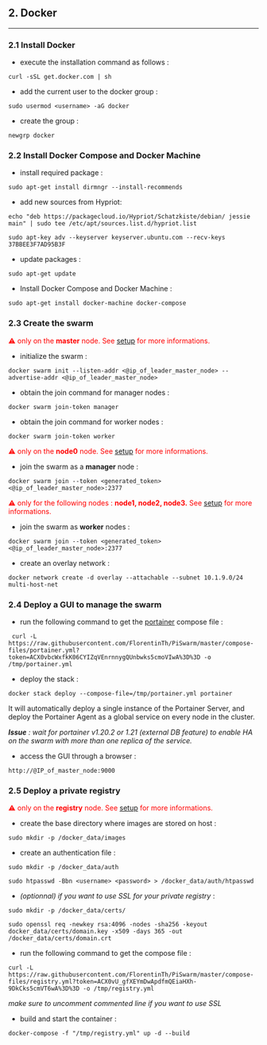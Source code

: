 ## 2. Docker
---

### 2.1 Install Docker

* execute the installation command as follows :
```
curl -sSL get.docker.com | sh
```
* add the current user to the docker group : 
```
sudo usermod <username> -aG docker 
```
* create the group :
```
newgrp docker
```

### 2.2 Install Docker Compose and Docker Machine

* install required package : 
```
sudo apt-get install dirmngr --install-recommends
```
* add new sources from Hypriot: 
```
echo "deb https://packagecloud.io/Hypriot/Schatzkiste/debian/ jessie main" | sudo tee /etc/apt/sources.list.d/hypriot.list

sudo apt-key adv --keyserver keyserver.ubuntu.com --recv-keys 37BBEE3F7AD95B3F
```
* update packages : 
```
sudo apt-get update
```
* Install Docker Compose and Docker Machine :
```
sudo apt-get install docker-machine docker-compose
```

### 2.3 Create the swarm

<span style="color:red">⚠ only on the </span> **<span style="color:red">master</span>**<span style="color:red"> node. See [setup](https://github.com/FlorentinTh/PiSwarm#setup) for more informations.</span>

* initialize the swarm :
```
docker swarm init --listen-addr <@ip_of_leader_master_node> --advertise-addr <@ip_of_leader_master_node>
```

* obtain the join command for manager nodes :
```
docker swarm join-token manager
```
* obtain the join command for worker nodes :
```
docker swarm join-token worker
```

<span style="color:red">⚠ only on the </span> **<span style="color:red">node0</span>**<span style="color:red"> node. See [setup](https://github.com/FlorentinTh/PiSwarm#setup) for more informations.</span>

* join the swarm as a **manager** node :
```
docker swarm join --token <generated_token> <@ip_of_leader_master_node>:2377
```

<span style="color:red">⚠ only for the following nodes : </span> **<span style="color:red">node1, node2, node3.</span>** <span style="color:red">See [setup](https://github.com/FlorentinTh/PiSwarm#setup) for more informations.</span>

* join the swarm as **worker** nodes :
```
docker swarm join --token <generated_token> <@ip_of_leader_master_node>:2377
```

* create an overlay network : 
```
docker network create -d overlay --attachable --subnet 10.1.9.0/24 multi-host-net
```

### 2.4 Deploy a GUI to manage the swarm

* run the following command to get the [portainer](http://www.portainer.io/) compose file :
```
 curl -L https://raw.githubusercontent.com/FlorentinTh/PiSwarm/master/compose-files/portainer.yml?token=ACX0vbcWxfkK06CYIZqVEnrnnygQUnbwks5cmoVIwA%3D%3D -o /tmp/portainer.yml
```
* deploy the stack : 
```
docker stack deploy --compose-file=/tmp/portainer.yml portainer
```
It will automatically deploy a single instance of the Portainer Server, and deploy the Portainer Agent as a global service on every node in the cluster.

_**Issue** : wait for portainer v1.20.2 or 1.21 (external DB feature) to enable HA on the swarm with more than one replica of the service._

* access the GUI through a browser : 
```
http://@IP_of_master_node:9000
```

### 2.5 Deploy a private registry

<span style="color:red">⚠ only on the </span> **<span style="color:red">registry</span>**<span style="color:red"> node. See [setup](https://github.com/FlorentinTh/PiSwarm#setup) for more informations.</span>

* create the base directory where images are stored on host :
```
sudo mkdir -p /docker_data/images
```

* create an authentication file :
```
sudo mkdir -p /docker_data/auth

sudo htpasswd -Bbn <username> <password> > /docker_data/auth/htpasswd
```

* _(optionnal) if you want to use SSL for your private registry_ : 
```
sudo mkdir -p /docker_data/certs/

sudo openssl req -newkey rsa:4096 -nodes -sha256 -keyout docker_data/certs/domain.key -x509 -days 365 -out /docker_data/certs/domain.crt
```

* run the following command to get the compose file : 
```
curl -L https://raw.githubusercontent.com/FlorentinTh/PiSwarm/master/compose-files/registry.yml?token=ACX0vU_gfXEYmDwApdfmQEiaHXh-9DkCks5cmVT6wA%3D%3D -o /tmp/registry.yml
```
_make sure to uncomment commented line if you want to use SSL_

* build and start the container :
```
docker-compose -f "/tmp/registry.yml" up -d --build
```
